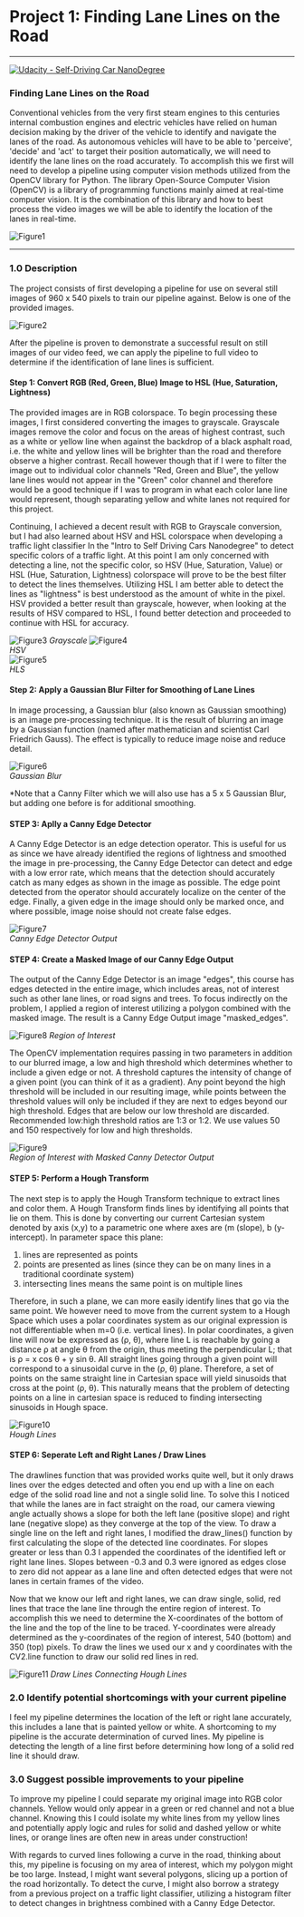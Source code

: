 # Project 1: Finding Lane Lines on the Road

---
[![Udacity - Self-Driving Car NanoDegree](https://s3.amazonaws.com/udacity-sdc/github/shield-carnd.svg)](http://www.udacity.com/drive)

### **Finding Lane Lines on the Road**

Conventional vehicles from the very first steam engines to this centuries internal combustion engines and electric vehicles have relied on human decision making by the driver of the vehicle to identify and navigate the lanes of the road. As autonomous vehicles will have to be able to 'perceive', 'decide' and 'act' to target their position automatically, we will need to identify the lane lines on the road accurately. To accomplish this we first will need to develop a pipeline using computer vision methods utilized from the OpenCV library for Python. The library Open-Source Computer Vision (OpenCV) is a library of programming functions mainly aimed at real-time computer vision. It is the combination of this library and how to best process the video images we will be able to identify the location of the lanes in real-time.


[//]: # (Image References)

![Figure1](https://github.com/silverwhere/Self-Driving-Car-Nanodegree---Udacity/blob/main/Project%201%20-%20Finding%20Lane%20Lines/test_images/solidYellowCurve.jpg)

---

### 1.0 Description

The project consists of first developing a pipeline for use on several still images of 960 x 540 pixels to train our pipeline against. Below is one of the provided images.

![Figure2](https://github.com/silverwhere/Self-Driving-Car-Nanodegree---Udacity/blob/main/Project%201%20-%20Finding%20Lane%20Lines/test_images/solidWhiteCurve.jpg)

After the pipeline is proven to demonstrate a successful result on still images of our video feed, we can apply the pipeline to full video to determine if the identification of lane lines is sufficient.

#### Step 1: Convert RGB (Red, Green, Blue) Image to HSL (Hue, Saturation, Lightness)

The provided images are in RGB colorspace. To begin processing these images, I first considered converting the images to grayscale. Grayscale images remove the color and focus on the areas of highest contrast, such as a white or yellow line when against the backdrop of a black asphalt road, i.e. the white and yellow lines will be brighter than the road and therefore observe a higher contrast. Recall however though that if I were to filter the image out to individual color channels "Red, Green and Blue", the yellow lane lines would not appear in the "Green" color channel and therefore would be a good technique if I was to program in what each color lane line would represent, though separating yellow and white lanes not required for this project.  

Continuing, I achieved a decent result with RGB to Grayscale conversion, but I had also learned about HSV and HSL colorspace when developing a traffic light classifier In the "Intro to Self Driving Cars Nanodegree" to detect specific colors of a traffic light. At this point I am only concerned with detecting a line, not the specific color, so HSV (Hue, Saturation, Value) or HSL (Hue, Saturation, Lightness) colorspace will prove to be the best filter to detect the lines themselves. Utilizing HSL I am better able to detect the lines as "lightness" is best understood as the amount of white in the pixel. HSV provided a better result than grayscale, however, when looking at the results of HSV compared to HSL, I found better detection and proceeded to continue with HSL for accuracy.

![Figure3](https://github.com/silverwhere/Self-Driving-Car-Nanodegree---Udacity/blob/main/Project%201%20-%20Finding%20Lane%20Lines/test_pipeline_images/gray_white_lanes.jpg)
*Grayscale*
![Figure4](https://github.com/silverwhere/Self-Driving-Car-Nanodegree---Udacity/blob/main/Project%201%20-%20Finding%20Lane%20Lines/test_pipeline_images/hsv_white_lanes.jpg)  
*HSV*  
![Figure5](https://github.com/silverwhere/Self-Driving-Car-Nanodegree---Udacity/blob/main/Project%201%20-%20Finding%20Lane%20Lines/test_pipeline_images/hls_white_lanes.jpg)  
*HLS*   

#### Step 2: Apply a Gaussian Blur Filter for Smoothing of Lane Lines 

In image processing, a Gaussian blur (also known as Gaussian smoothing) is an image pre-processing technique. It is the result of blurring an image by a Gaussian function (named after mathematician and scientist Carl Friedrich Gauss). The effect is typically to reduce image noise and reduce detail.<p align="center">

![Figure6](https://github.com/silverwhere/Self-Driving-Car-Nanodegree---Udacity/blob/main/Project%201%20-%20Finding%20Lane%20Lines/test_pipeline_images/gaussian_blur.jpg)  
 *Gaussian Blur*

*Note that a Canny Filter which we will also use has a 5 x 5 Gaussian Blur, but adding one before is for additional smoothing.

#### STEP 3: Aplly a Canny Edge Detector  

A Canny Edge Detector is an edge detection operator. This is useful for us as since we have already identified the regions of lightness and smoothed the image in pre-processing, the Canny Edge Detector can detect and edge with a low error rate, which means that the detection should accurately catch as many edges as shown in the image as possible. The edge point detected from the operator should accurately localize on the center of the edge. Finally, a given edge in the image should only be marked once, and where possible, image noise should not create false edges.

![Figure7](https://github.com/silverwhere/Self-Driving-Car-Nanodegree---Udacity/blob/main/Project%201%20-%20Finding%20Lane%20Lines/test_pipeline_images/canny_edge.jpg)  
*Canny Edge Detector Output*

#### STEP 4: Create a Masked Image of our Canny Edge Output

The output of the Canny Edge Detector is an image "edges", this course has edges detected in the entire image, which includes areas, not of interest such as other lane lines, or road signs and trees. To focus indirectly on the problem, I applied a region of interest utilizing a polygon combined with the masked image. The result is a Canny Edge Output image "masked_edges".

![Figure8](https://github.com/silverwhere/Self-Driving-Car-Nanodegree---Udacity/blob/main/Project%201%20-%20Finding%20Lane%20Lines/test_pipeline_images/region_of_interest.jpg) *Region of Interest*

The OpenCV implementation requires passing in two parameters in addition to our blurred image, a low and high threshold which determines whether to include a given edge or not. A threshold captures the intensity of change of a given point (you can think of it as a gradient). Any point beyond the high threshold will be included in our resulting image, while points between the threshold values will only be included if they are next to edges beyond our high threshold. Edges that are below our low threshold are discarded. Recommended low:high threshold ratios are 1:3 or 1:2. We use values 50 and 150 respectively for low and high thresholds.<p align="center">

![Figure9](https://github.com/silverwhere/Self-Driving-Car-Nanodegree---Udacity/blob/main/Project%201%20-%20Finding%20Lane%20Lines/test_pipeline_images/masked_canny.jpg)  
*Region of Interest with Masked Canny Detector Output*

#### STEP 5: Perform a Hough Transform 

The next step is to apply the Hough Transform technique to extract lines and color them. A Hough Transform finds lines by identifying all points that lie on them. This is done by converting our current Cartesian system denoted by axis (x,y) to a parametric one where axes are (m (slope), b (y-intercept).
In parameter space this plane:  

1. lines are represented as points
2. points are presented as lines (since they can be on many lines in a traditional coordinate system)
3. intersecting lines means the same point is on multiple lines  

Therefore, in such a plane, we can more easily identify lines that go via the same point. We however need to move from the current system to a Hough Space which uses a polar coordinates system as our original expression is not differentiable when m=0 (i.e. vertical lines). In polar coordinates, a given line will now be expressed as (ρ, θ), where line L is reachable by going a distance ρ at angle θ from the origin, thus meeting the perpendicular L; that is ρ = x cos θ + y sin θ.
All straight lines going through a given point will correspond to a sinusoidal curve in the (ρ, θ) plane. Therefore, a set of points on the same straight line in Cartesian space will yield sinusoids that cross at the point (ρ, θ). This naturally means that the problem of detecting points on a line in cartesian space is reduced to finding intersecting sinusoids in Hough space.<p align="center">

![Figure10](https://github.com/silverwhere/Self-Driving-Car-Nanodegree---Udacity/blob/main/Project%201%20-%20Finding%20Lane%20Lines/test_pipeline_images/hough_lines.jpg)  
*Hough Lines*

#### STEP 6: Seperate Left and Right Lanes / Draw Lines

The drawlines function that was provided works quite well, but it only draws lines over the edges detected and often you end up with a line on each edge of the solid road line and not a single solid line. To solve this I noticed that while the lanes are in fact straight on the road, our camera viewing angle actually shows a slope for both the left lane (positive slope) and right lane (negative slope) as they converge at the top of the view. To draw a single line on the left and right lanes, I modified the draw_lines() function by first calculating the slope of the detected line coordinates. For slopes greater or less than 0.3 I appended the coordinates of the identified left or right lane lines. Slopes between -0.3 and 0.3 were ignored as edges close to zero did not appear as a lane line and often detected edges that were not lanes in certain frames of the video.
  
Now that we know our left and right lanes, we can draw single, solid, red lines that trace the lane line through the entire region of interest. To accomplish this we need to determine the X-coordinates of the bottom of the line and the top of the line to be traced. Y-coordinates were already determined as the y-coordinates of the region of interest, 540 (bottom) and 350 (top) pixels. To draw the lines we used our x and y coordinates with the CV2.line function to draw our solid red lines in red.<p align="center">

![Figure11](https://github.com/silverwhere/Self-Driving-Car-Nanodegree---Udacity/blob/main/Project%201%20-%20Finding%20Lane%20Lines/test_pipeline_images/solidWhiteCurve.jpg)
*Draw Lines Connecting Hough Lines*</p>
### 2.0 Identify potential shortcomings with your current pipeline

I feel my pipeline determines the location of the left or right lane accurately, this includes a lane that is painted yellow or white. A shortcoming to my pipeline is the accurate determination of curved lines. My pipeline is detecting the length of a line first before determining how long of a solid red line it should draw.  


### 3.0 Suggest possible improvements to your pipeline

To improve my pipeline I could separate my original image into RGB color channels. Yellow would only appear in a green or red channel and not a blue channel. Knowing this I could isolate my white lines from my yellow lines and potentially apply logic and rules for solid and dashed yellow or white lines, or orange lines are often new in areas under construction!  

With regards to curved lines following a curve in the road, thinking about this, my pipeline is focusing on my area of interest, which my polygon might be too large. Instead, I might want several polygons, slicing up a portion of the road horizontally. To detect the curve, I might also borrow a strategy from a previous project on a traffic light classifier, utilizing a histogram filter to detect changes in brightness combined with a Canny Edge Detector.  


